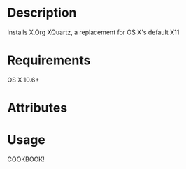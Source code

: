 Description
===========
Installs X.Org XQuartz, a replacement for OS X's default X11

Requirements
============
OS X 10.6+

Attributes
==========

Usage
=====
COOKBOOK!
